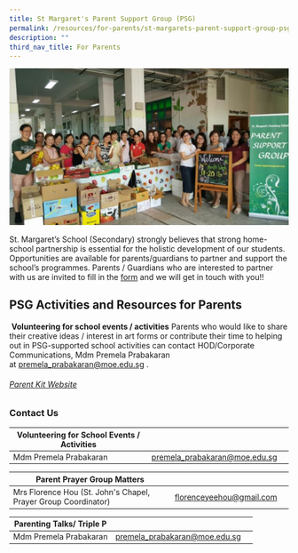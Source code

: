 ```yaml
---
title: St Margaret's Parent Support Group (PSG)
permalink: /resources/for-parents/st-margarets-parent-support-group-psg-holder/
description: ""
third_nav_title: For Parents
---
```

![](/images/psg%203.jpg)

St. Margaret’s School (Secondary) strongly believes that strong home-school partnership is essential for the holistic development of our students. Opportunities are available for parents/guardians to partner and support the school’s programmes. Parents / Guardians who are interested to partner with us are invited to fill in the [form](http://go.gov.sg/hsp2023) and we will get in touch with you!!

PSG Activities and Resources for Parents
----------------------------------------
 **Volunteering for school events / activities**
 Parents who would like to share their creative ideas / interest in art forms or contribute their time to helping out in PSG-supported school activities can contact HOD/Corporate Communications, Mdm Premela Prabakaran at [premela\_prabakaran@moe.edu.sg](mailto:premela_prabakaran@moe.edu.sg) .
 ###### [Parent Kit Website](https://www.moe.gov.sg/parentkit)
 
 ### Contact Us
 

| Volunteering for School Events / Activities |  |  |
| -------- | -------- | -------- |
| Mdm Premela Prabakaran     | [premela\_prabakaran@moe.edu.sg](mailto:premela_prabakaran@moe.edu.sg)     |      |

| **Parent Prayer Group Matters** |  |  |
| -------- | -------- | -------- |
| Mrs Florence Hou (St. John's Chapel, Prayer Group Coordinator)  <br>    | [florenceyeehou@gmail.com](mailto:florenceyeehou@gmail.com)

| **Parenting Talks/ Triple P** |  |  |
| -------- | -------- | -------- |
| Mdm Premela Prabakaran <br>     | [premela\_prabakaran@moe.edu.sg](mailto:premela_prabakaran@moe.edu.sg)